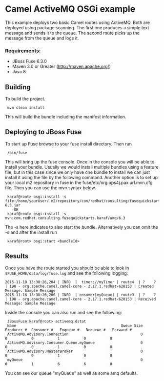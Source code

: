 Camel ActiveMQ OSGi example
====================================
This example deploys two basic Camel routes using ActiveMQ. Both are deployed using package scanning. The first one produces a simple text message and sends it to the queue. The second route picks up the message from the queue and logs it. 

### Requirements:
 * JBoss Fuse 6.3.0
 * Maven 3.0 or Greater (http://maven.apache.org/)
 * Java 8

Building
-----------------------
To build the project.

     mvn clean install

This will build the bundle including the manifest information.

Deploying to JBoss Fuse
-----------------------

To start up Fuse browse to your fuse install directory. Then run

     /bin/fuse

This will bring up the fuse console. Once in the console you will be able to install your bundle. Usually we would install multiple bundles using a feature file, but in this case since we only have one bundle to install we can just install it using the file by the following command. Another option is to set up your local m2 repository in fuse in the fuse/etc/org.ops4j.pax.url.mvn.cfg file. Then you can use the mvn syntax below.

     karaf@root> osgi:install -s file:/home/yourUser/.m2/repository/com/redhat/consulting/fusequickstarts/karaf/amq/6.3/amq-6.3.jar
        OR
     karaf@root> osgi:install -s mvn:com.redhat.consulting.fusequickstarts.karaf/amq/6.3

 The -s here indicates to also start the bundle.  Alternatively you can omit the -s and after the install run

     karaf@root> osgi:start <bundleId>

Results
-----------------------
Once you have the route started you should be able to look in `$FUSE_HOME/data/log/fuse.log` and see the following logging:

	2015-11-18 13:38:26,204 | INFO  |  timer://myTimer | route4  | ?    ? | 198 - org.apache.camel.camel-core - 2.17.1.redhat-620153 | Created Message: Sample Message
	2015-11-18 13:38:26,206 | INFO  | onsumer[myQueue] | route3  | ?    ? | 198 - org.apache.camel.camel-core - 2.17.1.redhat-620153 | Received Message: Sample Message

Inside the console you can also run and see the following:

     JBossFuse:karaf@root> activemq:dstat
     Name                                                Queue Size  Producer #  Consumer #   Enqueue #   Dequeue #   Forward #
     ActiveMQ.Advisory.Connection                                 0           0           0           1           0           0
     ActiveMQ.Advisory.Consumer.Queue.myQueue                     0           0           0           1           0           0
     ActiveMQ.Advisory.MasterBroker                               0           0           0           1           0           0
     myQueue                                                      0           0           1           6           6           0

You can see our queue "myQueue" as well as some amq defaults.


